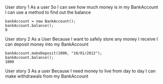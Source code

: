 User story 1
As a user
So I can see how much money is in my BankAccount
I can use a method to find out the balance

```
bankAccount = new BankAccount();
bankAccount.balance();
0
```

User story 2
As a User
Because I want to safely store any money I receive
I can deposit money into my BankAccount

```
bankAccount.makeDeposit(1000, "10/01/2012");
bankAccount.balance();
1000
```

User story 3
As a user
Because I need money to live from day to day
I can make withdrawals from my BankAccount
